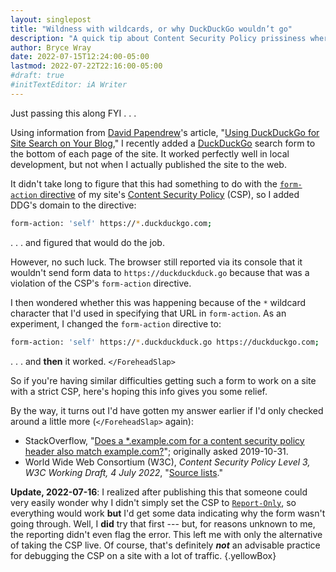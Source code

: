 ```yaml
---
layout: singlepost
title: "Wildness with wildcards, or why DuckDuckGo wouldn’t go"
description: "A quick tip about Content Security Policy prissiness where URLs’ wildcards are concerned."
author: Bryce Wray
date: 2022-07-15T12:24:00-05:00
lastmod: 2022-07-22T22:16:00-05:00
#draft: true
#initTextEditor: iA Writer
---
```


Just passing this along FYI . . .

Using information from [David Papendrew](https://twitter.com/mentalpivot)'s article, "[Using DuckDuckGo for Site Search on Your Blog](https://mentalpivot.com/using-duckduckgo-for-site-search-on-your-blog/)," I recently added a [DuckDuckGo](https://duckduckgo.com) search form to the bottom of each page of the site. It worked perfectly well in local development, but not when I actually published the site to the web.

It didn't take long to figure that this had something to do with the [`form-action` directive](https://developer.mozilla.org/en-US/docs/Web/HTTP/Headers/Content-Security-Policy/form-action) of my site's [Content Security Policy](https://content-security-policy.com) (CSP), so I added DDG's domain to the directive:

```bash
form-action: 'self' https://*.duckduckgo.com;
```

. . . and figured that would do the job.

However, no such luck. The browser still reported via its console that it wouldn't send form data to `https://duckduckduck.go` because that was a violation of the CSP's `form-action` directive.

I then wondered whether this was happening because of the `*` wildcard character that I'd used in specifying that URL in `form-action`. As an experiment, I changed the `form-action` directive to:

```bash
form-action: 'self' https://*.duckduckduck.go https://duckduckgo.com;
```

. . . and **then** it worked. `</ForeheadSlap>`

So if you're having similar difficulties getting such a form to work on a site with a strict CSP, here's hoping this info gives you some relief.

By the way, it turns out I'd have gotten my answer earlier if I'd only checked around a little more (`</ForeheadSlap>` again):

- StackOverflow, "[Does a *.example.com for a content security policy header also match example.com?](https://stackoverflow.com/questions/44850590/does-a-example-com-for-a-content-security-policy-header-also-match-example-com)"; originally asked 2019-10-31.
- World Wide Web Consortium (W3C), *Content Security Policy Level 3, W3C Working Draft, 4 July 2022*, "[Source lists](https://w3c.github.io/webappsec-csp/#framework-directive-source-list)."

**Update, 2022-07-16**: I realized after publishing this that someone could very easily wonder why I didn't simply set the CSP to [`Report-Only`](https://content-security-policy.com/report-only/), so everything would work **but** I'd get some data indicating why the form wasn't going through. Well, I **did** try that first --- but, for reasons unknown to me, the reporting didn't even flag the error. This left me with only the alternative of taking the CSP live. Of course, that's definitely ***not*** an advisable practice for debugging the CSP on a site with a lot of traffic.
{.yellowBox}
